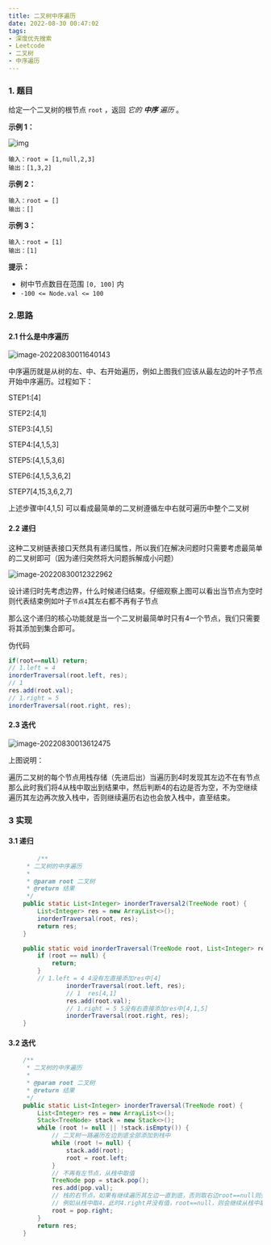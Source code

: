 ```yaml
---
title: 二叉树中序遍历
date: 2022-08-30 00:47:02
tags:
- 深度优先搜索
- Leetcode
- 二叉树
- 中序遍历
---
```


### 1. 题目

给定一个二叉树的根节点 `root` ，返回 *它的 **中序** 遍历* 。

**示例 1：**

![img](http://image.hi-hufei.com/typora/inorder_1.jpg)

``` 
输入：root = [1,null,2,3]
输出：[1,3,2]
```

**示例 2：**

``` 
输入：root = []
输出：[]
```

**示例 3：**

``` 
输入：root = [1]
输出：[1]
```

**提示：**

- 树中节点数目在范围 `[0, 100]` 内
- `-100 <= Node.val <= 100`

### 2.思路

#### 2.1 什么是中序遍历

![image-20220830011640143](http://image.hi-hufei.com/typora/image-20220830011640143.png)

中序遍历就是从树的左、中、右开始遍历，例如上图我们应该从最左边的叶子节点开始中序遍历。过程如下：

STEP1:[4]

STEP2:[4,1]

STEP3:[4,1,5]

STEP4:[4,1,5,3]

STEP5:[4,1,5,3,6]

STEP6:[4,1,5,3,6,2]

STEP7[4,15,3,6,2,7]

上述步骤中[4,1,5] 可以看成最简单的二叉树遵循左中右就可遍历中整个二叉树

#### 2.2 递归

这种二叉树链表接口天然具有递归属性，所以我们在解决问题时只需要考虑最简单的二叉树即可（因为递归突然将大问题拆解成小问题）

![image-20220830012322962](http://image.hi-hufei.com/typora/image-20220830012322962.png)

设计递归时先考虑边界，什么时候递归结束。仔细观察上图可以看出当节点为空时则代表结束例如叶子`节点4`其左右都不再有子节点

那么这个递归的核心功能就是当一个二叉树最简单时只有4一个节点，我们只需要将其添加到集合即可。

伪代码

```java
if(root==null) return;
// 1.left = 4
inorderTraversal(root.left, res);
// 1
res.add(root.val);
// 1.right = 5
inorderTraversal(root.right, res);
```

#### 2.3 迭代

![image-20220830013612475](http://image.hi-hufei.com/typora/image-20220830013612475.png)

上图说明：

遍历二叉树的每个节点用栈存储（先进后出）当遍历到4时发现其左边不在有节点那么此时我们将4从栈中取出到结果中，然后判断4的右边是否为空，不为空继续遍历其左边再次放入栈中，否则继续遍历右边也会放入栈中，直至结束。

### 3 实现

#### 3.1 递归

```java
 		/**
     * 二叉树的中序遍历
     *
     * @param root 二叉树
     * @return 结果
     */
    public static List<Integer> inorderTraversal2(TreeNode root) {
        List<Integer> res = new ArrayList<>();
        inorderTraversal(root, res);
        return res;
    }

    public static void inorderTraversal(TreeNode root, List<Integer> res) {
        if (root == null) {
            return;
        }
        // 1.left = 4 4没有左直接添加res中[4]
				inorderTraversal(root.left, res);
				// 1  res[4,1]
				res.add(root.val);
				// 1.right = 5 5没有右直接添加res中[4,1,5]
				inorderTraversal(root.right, res);
    }
```

#### 3.2 迭代

``` java
    /**
     * 二叉树的中序遍历
     *
     * @param root 二叉树
     * @return 结果
     */
    public static List<Integer> inorderTraversal(TreeNode root) {
        List<Integer> res = new ArrayList<>();
        Stack<TreeNode> stack = new Stack<>();
        while (root != null || !stack.isEmpty()) {
          	// 二叉树一路遍历左边到底全部添加到栈中
            while (root != null) {
                stack.add(root);
                root = root.left;
            }
          	// 不再有左节点，从栈中取值
            TreeNode pop = stack.pop();
            res.add(pop.val);
          	// 栈的右节点，如果有继续遍历其左边一直到底，否则取右边root==null则会继续从栈中取值
          	// 例如从栈中取4，此时4.right并没有值，root==null，则会继续从栈中取出1再判断1.right是否为空
            root = pop.right;
        }
        return res;
    }
```

